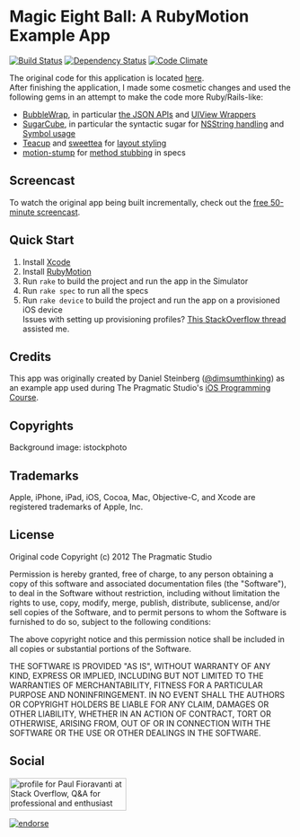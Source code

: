# Magic Eight Ball: A RubyMotion Example App
[![Build Status](https://secure.travis-ci.org/paulfioravanti/Magic8Ball.png)](http://travis-ci.org/paulfioravanti/Magic8Ball) [![Dependency Status](https://gemnasium.com/paulfioravanti/Magic8Ball.png)](https://gemnasium.com/paulfioravanti/Magic8Ball) [![Code Climate](https://codeclimate.com/github/paulfioravanti/Magic8Ball.png)](https://codeclimate.com/github/paulfioravanti/Magic8Ball)

The original code for this application is located [here](https://github.com/pragmaticstudio/studio-bonus-tracks/tree/master/episode-020/Magic8Ball).  
After finishing the application, I made some cosmetic changes and used the following gems in an attempt to make the code more Ruby/Rails-like:

- [BubbleWrap](https://github.com/rubymotion/BubbleWrap/tree/master/lib/bubble-wrap), in particular [the JSON APIs](https://github.com/rubymotion/BubbleWrap#json) and [UIView Wrappers](https://github.com/rubymotion/BubbleWrap#ui)
- [SugarCube](https://github.com/rubymotion/sugarcube), in particular the syntactic sugar for [NSString handling](https://github.com/rubymotion/sugarcube#-nsstring) and [Symbol usage](https://github.com/rubymotion/sugarcube#-symbol)
- [Teacup](https://github.com/rubymotion/teacup) and [sweettea](https://github.com/colinta/sweettea) for [layout styling](https://github.com/rubymotion/teacup#stylesheets)
- [motion-stump](https://github.com/siuying/motion-stump) for [method stubbing](https://github.com/siuying/motion-stump#stubbing-right-on-the-object) in specs

## Screencast

To watch the original app being built incrementally, check out the
[free 50-minute screencast](http://pragmaticstudio.com/screencasts/rubymotion).

## Quick Start

1. Install [Xcode](http://itunes.apple.com/us/app/xcode/id497799835?mt=12)
2. Install [RubyMotion](http://www.rubymotion.com/)
3. Run `rake` to build the project and run the app in the Simulator
4. Run `rake spec` to run all the specs
5. Run `rake device` to build the project and run the app on a provisioned iOS device  
Issues with setting up provisioning profiles? [This StackOverflow thread](http://stackoverflow.com/questions/13539743/rubymotion-build-error-cant-find-a-provisioning-profile-named-mixios-tea) assisted me.

## Credits

This app was originally created by Daniel Steinberg ([@dimsumthinking](http://twitter.com/dimsumthinking)) as an example
app used during The Pragmatic Studio's [iOS Programming Course](http://pragmaticstudio.com/ios).

## Copyrights

Background image: istockphoto

## Trademarks

Apple, iPhone, iPad, iOS, Cocoa, Mac, Objective-C, and Xcode are registered trademarks of Apple, Inc.

## License

Original code Copyright (c) 2012 The Pragmatic Studio

Permission is hereby granted, free of charge, to any person obtaining a copy of this software and associated documentation files (the "Software"), to deal in the Software without restriction, including without limitation the rights to use, copy, modify, merge, publish, distribute, sublicense, and/or sell copies of the Software, and to permit persons to whom the Software is furnished to do so, subject to the following conditions:

The above copyright notice and this permission notice shall be included in all copies or substantial portions of the Software.

THE SOFTWARE IS PROVIDED "AS IS", WITHOUT WARRANTY OF ANY KIND, EXPRESS OR IMPLIED, INCLUDING BUT NOT LIMITED TO THE WARRANTIES OF MERCHANTABILITY, FITNESS FOR A PARTICULAR PURPOSE AND NONINFRINGEMENT. IN NO EVENT SHALL THE AUTHORS OR COPYRIGHT HOLDERS BE LIABLE FOR ANY CLAIM, DAMAGES OR OTHER LIABILITY, WHETHER IN AN ACTION OF CONTRACT, TORT OR OTHERWISE, ARISING FROM, OUT OF OR IN CONNECTION WITH THE SOFTWARE OR THE USE OR OTHER DEALINGS IN THE SOFTWARE.

## Social

<a href="http://stackoverflow.com/users/567863/paul-fioravanti">
  <img src="http://stackoverflow.com/users/flair/567863.png" width="208" height="58" alt="profile for Paul Fioravanti at Stack Overflow, Q&amp;A for professional and enthusiast programmers" title="profile for Paul Fioravanti at Stack Overflow, Q&amp;A for professional and enthusiast programmers">
</a>

[![endorse](http://api.coderwall.com/pfioravanti/endorsecount.png)](http://coderwall.com/pfioravanti)